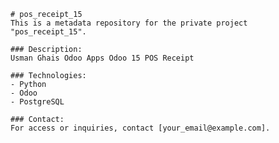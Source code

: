 
    # pos_receipt_15
    This is a metadata repository for the private project "pos_receipt_15".

    ### Description:
    Usman Ghais Odoo Apps Odoo 15 POS Receipt

    ### Technologies:
    - Python
    - Odoo
    - PostgreSQL

    ### Contact:
    For access or inquiries, contact [your_email@example.com].
    